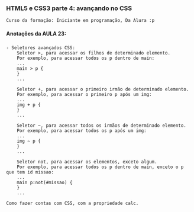 ### HTML5 e CSS3 parte 4: avançando no CSS
    Curso da formação: Iniciante em programação, Da Alura :p

#### Anotações da AULA 23:

###
    - Seletores avançados CSS:
        Seletor >, para acessar os filhos de determinado elemento. 
        Por exemplo, para acessar todos os p dentro de main:
        ...       
        main > p {
        }
        ...
        
        Seletor +, para acessar o primeiro irmão de determinado elemento.
        Por exemplo, para acessar o primeiro p após um img:
        ...
        img + p {
        }
        ...

        Seletor ~, para acessar todos os irmãos de determinado elemento. 
        Por exemplo, para acessar todos os p após um img:
        ...
        img ~ p {
        }
        ...

        Seletor not, para acessar os elementos, exceto algum. 
        Por exemplo, para acessar todos os p dentro de main, exceto o p que tem id missao:
        ...
        main p:not(#missao) {
        }
        ...

    Como fazer contas com CSS, com a propriedade calc.
